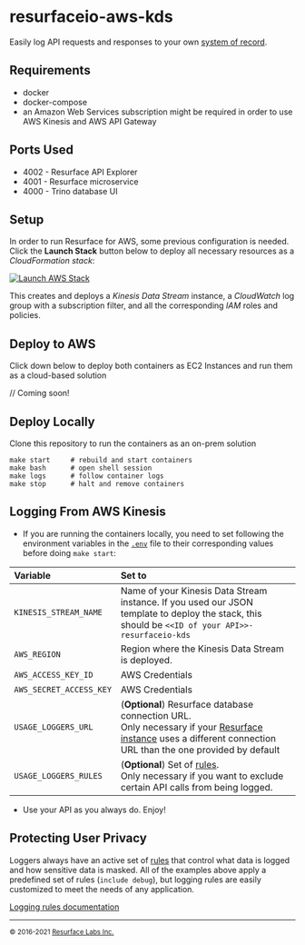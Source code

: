 # resurfaceio-aws-kds
Easily log API requests and responses to your own [system of record](https://resurface.io/).

## Requirements

* docker
* docker-compose
* an Amazon Web Services subscription might be required in order to use AWS Kinesis and AWS API Gateway

## Ports Used

* 4002 - Resurface API Explorer
* 4001 - Resurface microservice
* 4000 - Trino database UI

## Setup

In order to run Resurface for AWS, some previous configuration is needed. Click the **Launch Stack** button below to deploy all necessary resources as a _CloudFormation stack_:

[![Launch AWS Stack](https://s3.amazonaws.com/cloudformation-examples/cloudformation-launch-stack.png)](https://console.aws.amazon.com/cloudformation/home#/stacks/create/review?stackName=resurface-api-gateway&templateURL=https%3A%2F%2Fresurfacetemplates.s3.us-west-2.amazonaws.com%2Fresurfacestack.json)

This creates and deploys a _Kinesis Data Stream_ instance, a _CloudWatch_ log group with a subscription filter, and all the corresponding _IAM_ roles and policies.

## Deploy to AWS

Click down below to deploy both containers as EC2 Instances and run them as a cloud-based solution

// Coming soon!

## Deploy Locally

Clone this repository to run the containers as an on-prem solution

```
make start     # rebuild and start containers
make bash      # open shell session
make logs      # follow container logs
make stop      # halt and remove containers
```

<a name="logging_from_aws_kinesis"/>

## Logging From AWS Kinesis

- If you are running the containers locally, you need to set following the environment variables in the [`.env`](https://github.com/resurfaceio/aws-kds/blob/master/.env) file to their corresponding values before doing `make start`:

| Variable                    | Set to                                                                                                                                          |
|:----------------------------|:------------------------------------------------------------------------------------------------------------------------------------------------|
|`KINESIS_STREAM_NAME`        |Name of your Kinesis Data Stream instance. If you used our JSON template to deploy the stack, this should be `<<ID of your API>>-resurfaceio-kds`|
|`AWS_REGION`                 |Region where the Kinesis Data Stream is deployed.                                                                                                |
|`AWS_ACCESS_KEY_ID`          |AWS Credentials                                                                                                                                  |
|`AWS_SECRET_ACCESS_KEY`      |AWS Credentials                                                                                                                                  |
|`USAGE_LOGGERS_URL`          |(**Optional**) Resurface database connection URL.<br />Only necessary if your [Resurface instance](https://resurface.io/installation) uses a different connection URL than the one provided by default   |
|`USAGE_LOGGERS_RULES`        |(**Optional**) Set of [rules](#protecting-user-privacy).<br />Only necessary if you want to exclude certain API calls from being logged.         |

- Use your API as you always do. Enjoy! 

<a name="privacy"/>

## Protecting User Privacy

Loggers always have an active set of <a href="https://resurface.io/rules.html">rules</a> that control what data is logged
and how sensitive data is masked. All of the examples above apply a predefined set of rules (`include debug`),
but logging rules are easily customized to meet the needs of any application.

<a href="https://resurface.io/rules.html">Logging rules documentation</a>

---
<small>&copy; 2016-2021 <a href="https://resurface.io">Resurface Labs Inc.</a></small>
